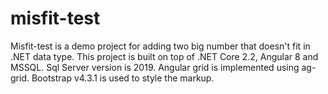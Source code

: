# misfit-test

Misfit-test is a demo project for adding two big number that doesn't fit in .NET data type. This project is built on top of .NET Core 2.2, Angular 8 and MSSQL. Sql Server version is 2019.
Angular grid is implemented using ag-grid. Bootstrap v4.3.1 is used to style the markup.